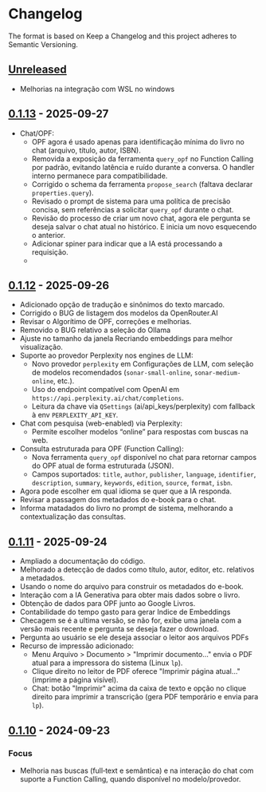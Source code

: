 # Changelog

  The format is based on Keep a Changelog and this project adheres to Semantic Versioning.

  ## [Unreleased]

  - Melhorias na integração com WSL no windows

  ## [0.1.13] - 2025-09-27
  - Chat/OPF:
    - OPF agora é usado apenas para identificação mínima do livro no chat (arquivo, título, autor, ISBN).
    - Removida a exposição da ferramenta `query_opf` no Function Calling por padrão, evitando latência e ruído durante a conversa. O handler interno permanece para compatibilidade.
    - Corrigido o schema da ferramenta `propose_search` (faltava declarar `properties.query`).
    - Revisado o prompt de sistema para uma política de precisão concisa, sem referências a solicitar `query_opf` durante o chat.
    - Revisão do processo de criar um novo chat, agora ele pergunta se deseja salvar o chat atual no histórico. E inicia um novo esquecendo o anterior.
    - Adicionar spiner para indicar que a IA está processando a requisição.
    - 

  ## [0.1.12] - 2025-09-26

  - Adicionado opção de tradução e sinônimos do texto marcado.
  - Corrigido o BUG de listagem dos modelos da OpenRouter.AI
  - Revisar o Algorítimo de OPF, correções e melhorias.
  - Removido o BUG relativo a seleção do Ollama
  - Ajuste no tamanho da janela Recriando embeddings para melhor visualização.
  - Suporte ao provedor Perplexity nos engines de LLM:
    - Novo provedor `perplexity` em Configurações de LLM, com seleção de modelos recomendados (`sonar-small-online`, `sonar-medium-online`, etc.).
    - Uso do endpoint compatível com OpenAI em `https://api.perplexity.ai/chat/completions`.
    - Leitura da chave via `QSettings` (ai/api_keys/perplexity) com fallback à env `PERPLEXITY_API_KEY`.
  - Chat com pesquisa (web-enabled) via Perplexity:
    - Permite escolher modelos “online” para respostas com buscas na web.
  - Consulta estruturada para OPF (Function Calling):
    - Nova ferramenta `query_opf` disponível no chat para retornar campos do OPF atual de forma estruturada (JSON).
    - Campos suportados: `title`, `author`, `publisher`, `language`, `identifier`, `description`, `summary`, `keywords`, `edition`, `source`, `format`, `isbn`.
  - Agora pode escolher em qual idioma se quer que a IA responda.
  - Revisar a passagem dos metadados do e-book para o chat.
  - Informa matadados do livro no prompt de sistema, melhorando a contextualização das consultas.


  ## [0.1.11] - 2025-09-24

  - Ampliado a documentação do código.
  - Melhorado a detecção de dados como título, autor, editor, etc. relativos a metadados.
  - Usando o nome do arquivo para construir os metadados do e-book.
  - Interação com a IA Generativa para obter mais dados sobre o livro.
  - Obtenção de dados para OPF junto ao Google Livros.
  - Contabilidade do tempo gasto para gerar Indice de Embeddings
  - Checagem se é a ultima versão, se não for, exibe uma janela com a versão mais recente e pergunta se deseja fazer o download.
  - Pergunta ao usuário se ele deseja associar o leitor aos arquivos PDFs
  - Recurso de impressão adicionado:
    - Menu Arquivo > Documento > "Imprimir documento..." envia o PDF atual para a impressora do sistema (Linux `lp`).
    - Clique direito no leitor de PDF oferece "Imprimir página atual..." (imprime a página visível).
    - Chat: botão "Imprimir" acima da caixa de texto e opção no clique direito para imprimir a transcrição (gera PDF temporário e envia para `lp`).
  
  ## [0.1.10] - 2024-09-23

### Focus
- Melhoria nas buscas (full‑text e semântica) e na interação do chat com suporte a Function Calling, quando disponível no modelo/provedor.


  [Unreleased]: https://github.com/RapportTecnologia/GenAi-E-Book-Reader/compare/v0.1.13...HEAD
  [0.1.13]: https://github.com/RapportTecnologia/GenAi-E-Book-Reader/releases/tag/v0.1.13
  [0.1.12]: https://github.com/RapportTecnologia/GenAi-E-Book-Reader/releases/tag/v0.1.12
  [0.1.11]: https://github.com/RapportTecnologia/GenAi-E-Book-Reader/releases/tag/v0.1.11
  [0.1.10]: https://github.com/RapportTecnologia/GenAi-E-Book-Reader/releases/tag/v0.1.10
  [0.1.9]: https://github.com/RapportTecnologia/GenAi-E-Book-Reader/releases/tag/v0.1.9
  [0.1.8]: https://github.com/RapportTecnologia/GenAi-E-Book-Reader/releases/tag/v0.1.8
  [0.1.7]: https://github.com/RapportTecnologia/GenAi-E-Book-Reader/releases/tag/v0.1.7
  [0.1.6]: https://github.com/RapportTecnologia/GenAi-E-Book-Reader/releases/tag/v0.1.6
  [0.1.5]: https://github.com/RapportTecnologia/GenAi-E-Book-Reader/releases/tag/v0.1.5
